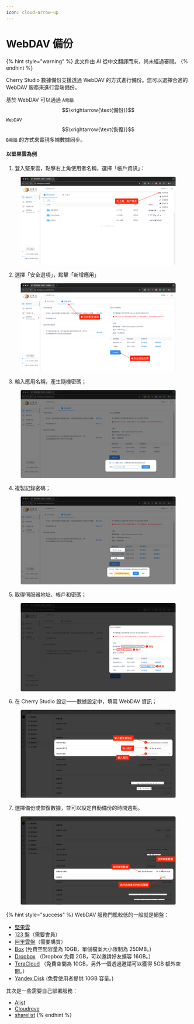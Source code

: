 ```yaml
---
icon: cloud-arrow-up
---
```

# WebDAV 備份


{% hint style="warning" %}
此文件由 AI 從中文翻譯而來，尚未經過審閱。
{% endhint %}




Cherry Studio 數據備份支援透過 WebDAV 的方式進行備份。您可以選擇合適的 WebDAV 服務來進行雲端備份。

基於 WebDAV 可以通過 `A電腦` $$\xrightarrow{\text{備份}}$$ `WebDAV` $$\xrightarrow{\text{恢復}}$$ `B電腦` 的方式來實現多端數據同步。

#### 以堅果雲為例

1. 登入堅果雲，點擊右上角使用者名稱，選擇「帳戶資訊」：

<figure><img src="../../../.gitbook/assets/image (39).png" alt=""><figcaption></figcaption></figure>

2. 選擇「安全選項」，點擊「新增應用」

<figure><img src="../../../.gitbook/assets/image (40).png" alt=""><figcaption></figcaption></figure>

3. 輸入應用名稱，產生隨機密碼；

<figure><img src="../../../.gitbook/assets/image (41).png" alt=""><figcaption></figcaption></figure>

4. 複製記錄密碼；

<figure><img src="../../../.gitbook/assets/image (42).png" alt=""><figcaption></figcaption></figure>

5. 取得伺服器地址、帳戶和密碼；

<figure><img src="../../../.gitbook/assets/image (43).png" alt=""><figcaption></figcaption></figure>

6. 在 Cherry Studio 設定——數據設定中，填寫 WebDAV 資訊；

<figure><img src="../../../.gitbook/assets/image (48).png" alt=""><figcaption></figcaption></figure>

7. 選擇備份或恢復數據，並可以設定自動備份的時間週期。

<figure><img src="../../../.gitbook/assets/image (47).png" alt=""><figcaption></figcaption></figure>

{% hint style="success" %}
WebDAV 服務門檻較低的一般就是網盤：

- [堅果雲](https://www.jianguoyun.com/)
- [123 盤](https://www.123pan.com/)（需要會員）
- [阿里雲盤](https://www.alipan.com/)（需要購買）
- [Box](https://www.box.com/) (免費空間容量為 10GB，單個檔案大小限制為 250MB。)
- [Dropbox](https://www.dropbox.com/) （Dropbox 免費 2GB，可以邀請好友擴容 16GB。）
- [TeraCloud](https://teracloud.jp/en/) （免費空間為 10GB，另外一個透過邀請可以獲得 5GB 额外空間。）
- [Yandex Disk](https://disk.yandex.com/) (免費使用者提供 10GB 容量。)

其次是一些需要自己部署服務：

- [Alist](https://alist.nn.ci/zh/)
- [Cloudreve](https://cloudreve.org/)
- [sharelist](https://github.com/reruin/sharelist)
{% endhint %}